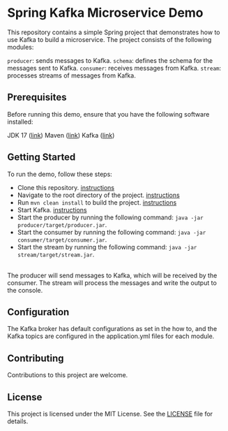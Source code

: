 # Spring Kafka Microservice Demo

This repository contains a simple Spring project that demonstrates how to use Kafka to build a microservice. The project consists of the following modules:

`producer`: sends messages to Kafka.
`schema`: defines the schema for the messages sent to Kafka.
`consumer`: receives messages from Kafka.
`stream`: processes streams of messages from Kafka.

## Prerequisites
Before running this demo, ensure that you have the following software installed:

JDK 17 ([link](https://docs.oracle.com/en/java/javase/17/install/installation-jdk-microsoft-windows-platforms.html))
Maven ([link](https://maven.apache.org/download.cgi))
Kafka ([link](https://kafka.apache.org/quickstart))

## Getting Started
To run the demo, follow these steps:

- Clone this repository. [instructions](https://www.perplexity.ai/search?q=how+to+clone+a+repository)  
- Navigate to the root directory of the project. [instructions](https://www.perplexity.ai/search?q=how+to+avigate+to+the+root+directory+of+the+project)   
- Run `mvn clean install` to build the project. [instructions](https://www.perplexity.ai/search?q=hot+to+mvn+clean+install+to+build+the+project)  
- Start Kafka. [instructions](https://www.perplexity.ai/search?q=how+to+start+a+local+kafka+cluster)
- Start the producer by running the following command: `java -jar producer/target/producer.jar`.
- Start the consumer by running the following command: `java -jar consumer/target/consumer.jar`.
- Start the stream by running the following command: `java -jar stream/target/stream.jar`.   

<br>
The producer will send messages to Kafka, which will be received by the consumer. The stream will process the messages and write the output to the console.

## Configuration

The Kafka broker has default configurations as set in the how to, and the Kafka topics are configured in the application.yml files for each module.

## Contributing
Contributions to this project are welcome.

## License
This project is licensed under the MIT License. See the [LICENSE](LICENSE.md) file for details.